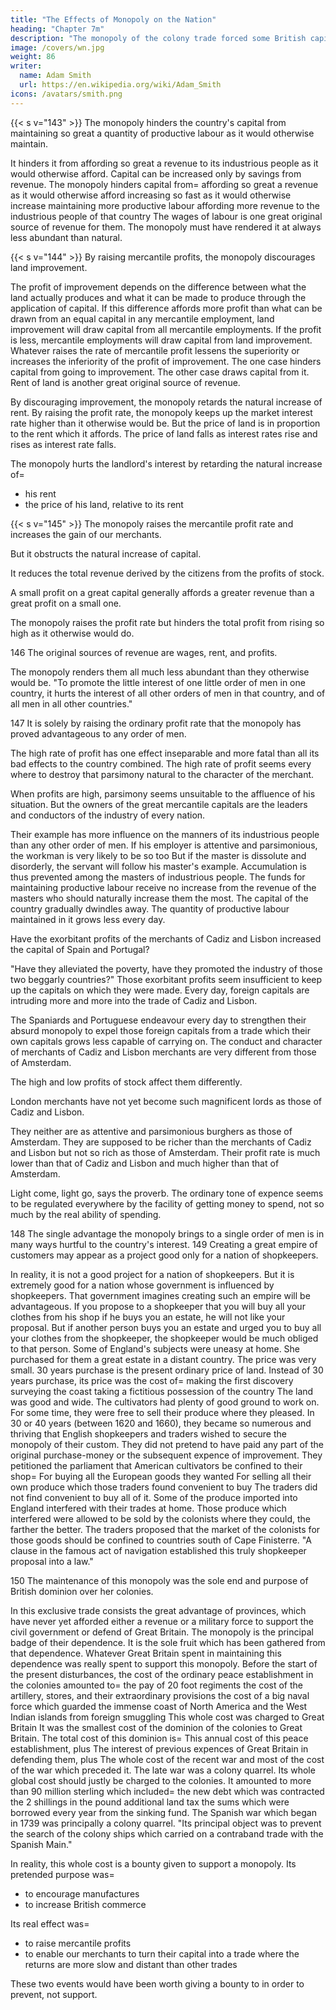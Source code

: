 ```yaml
---
title: "The Effects of Monopoly on the Nation"
heading: "Chapter 7m"
description: "The monopoly of the colony trade forced some British capital from all foreign trade of consumption to a carrying trade"
image: /covers/wn.jpg
weight: 86
writer:
  name: Adam Smith
  url: https://en.wikipedia.org/wiki/Adam_Smith
icons: /avatars/smith.png
---
```




{{< s v="143" >}} The monopoly hinders the country's capital from maintaining so great a quantity of productive labour as it would otherwise maintain.

It hinders it from affording so great a revenue to its industrious people as it would otherwise afford.
Capital can be increased only by savings from revenue.
The monopoly hinders capital from= 
    affording so great a revenue as it would otherwise afford
    increasing so fast as it would otherwise increase
    maintaining more productive labour
    affording more revenue to the industrious people of that country
        The wages of labour is one great original source of revenue for them.
        The monopoly must have rendered it at always less abundant than natural.


{{< s v="144" >}} By raising mercantile profits, the monopoly discourages land improvement.

The profit of improvement depends on the difference between what the land actually produces and what it can be made to produce through the application of capital.
    If this difference affords more profit than what can be drawn from an equal capital in any mercantile employment, land improvement will draw capital from all mercantile employments.
    If the profit is less, mercantile employments will draw capital from land improvement.
Whatever raises the rate of mercantile profit lessens the superiority or increases the inferiority of the profit of improvement.
    The one case hinders capital from going to improvement.
    The other case draws capital from it.
Rent of land is another great original source of revenue.

By discouraging improvement, the monopoly retards the natural increase of rent.
By raising the profit rate, the monopoly keeps up the market interest rate higher than it otherwise would be.
But the price of land is in proportion to the rent which it affords.
The price of land falls as interest rates rise and rises as interest rate falls.

The monopoly hurts the landlord's interest by retarding the natural increase of= 
- his rent
- the price of his land, relative to its rent


{{< s v="145" >}} The monopoly raises the mercantile profit rate and increases the gain of our merchants.

But it obstructs the natural increase of capital.

It reduces the total revenue derived by the citizens from the profits of stock.

A small profit on a great capital generally affords a greater revenue than a great profit on a small one.

The monopoly raises the profit rate but hinders the total profit from rising so high as it otherwise would do.

146 The original sources of revenue are wages, rent, and profits.

The monopoly renders them all much less abundant than they otherwise would be.
"To promote the little interest of one little order of men in one country, it hurts the interest of all other orders of men in that country, and of all men in all other countries."

147 It is solely by raising the ordinary profit rate that the monopoly has proved advantageous to any order of men.

The high rate of profit has one effect inseparable and more fatal than all its bad effects to the country combined.
The high rate of profit seems every where to destroy that parsimony natural to the character of the merchant.

When profits are high, parsimony seems unsuitable to the affluence of his situation.
But the owners of the great mercantile capitals are the leaders and conductors of the industry of every nation.

Their example has more influence on the manners of its industrious people than any other order of men.
If his employer is attentive and parsimonious, the workman is very likely to be so too
But if the master is dissolute and disorderly, the servant will follow his master's example.
Accumulation is thus prevented among the masters of industrious people.
The funds for maintaining productive labour receive no increase from the revenue of the masters who should naturally increase them the most.
The capital of the country gradually dwindles away.
The quantity of productive labour maintained in it grows less every day.

Have the exorbitant profits of the merchants of Cadiz and Lisbon increased the capital of Spain and Portugal?

"Have they alleviated the poverty, have they promoted the industry of those two beggarly countries?"
Those exorbitant profits seem insufficient to keep up the capitals on which they were made.
Every day, foreign capitals are intruding more and more into the trade of Cadiz and Lisbon.

The Spaniards and Portuguese endeavour every day to strengthen their absurd monopoly to expel those foreign capitals from a trade which their own capitals grows less capable of carrying on.
The conduct and character of merchants of Cadiz and Lisbon merchants are very different from those of Amsterdam.

The high and low profits of stock affect them differently.

London merchants have not yet become such magnificent lords as those of Cadiz and Lisbon.

They neither are as attentive and parsimonious burghers as those of Amsterdam.
They are supposed to be richer than the merchants of Cadiz and Lisbon but not so rich as those of Amsterdam.
Their profit rate is much lower than that of Cadiz and Lisbon and much higher than that of Amsterdam.

Light come, light go, says the proverb.
The ordinary tone of expence seems to be regulated everywhere by the facility of getting money to spend, not so much by the real ability of spending.

148 The single advantage the monopoly brings to a single order of men is in many ways hurtful to the country's interest.
149 Creating a great empire of customers may appear as a project good only for a nation of shopkeepers.

In reality, it is not a good project for a nation of shopkeepers.
    But it is extremely good for a nation whose government is influenced by shopkeepers.
    That government imagines creating such an empire will be advantageous.
If you propose to a shopkeeper that you will buy all your clothes from his shop if he buys you an estate, he will not like your proposal.
    But if another person buys you an estate and urged you to buy all your clothes from the shopkeeper, the shopkeeper would be much obliged to that person.
Some of England's subjects were uneasy at home.
She purchased for them a great estate in a distant country.
    The price was very small.
    30 years purchase is the present ordinary price of land.
    Instead of 30 years purchase, its price was the cost of= 
        making the first discovery
        surveying the coast
        taking a fictitious possession of the country
    The land was good and wide.
    The cultivators had plenty of good ground to work on.
        For some time, they were free to sell their produce where they pleased.
    In 30 or 40 years (between 1620 and 1660), they became so numerous and thriving that English shopkeepers and traders wished to secure the monopoly of their custom.
    They did not pretend to have paid any part of the original purchase-money or the subsequent expence of improvement.
    They petitioned the parliament that American cultivators be confined to their shop= 
        For buying all the European goods they wanted
        For selling all their own produce which those traders found convenient to buy
            The traders did not find convenient to buy all of it.
    Some of the produce imported into England interfered with their trades at home.
    Those produce which interfered were allowed to be sold by the colonists where they could, the farther the better.
    The traders proposed that the market of the colonists for those goods should be confined to countries south of Cape Finisterre.
    "A clause in the famous act of navigation established this truly shopkeeper proposal into a law."

150 The maintenance of this monopoly was the sole end and purpose of British dominion over her colonies.

In this exclusive trade consists the great advantage of provinces, which have never yet afforded either a revenue or a military force to support the civil government or defend of Great Britain.
The monopoly is the principal badge of their dependence.
    It is the sole fruit which has been gathered from that dependence.
Whatever Great Britain spent in maintaining this dependence was really spent to support this monopoly.
Before the start of the present disturbances, the cost of the ordinary peace establishment in the colonies amounted to= 
    the pay of 20 foot regiments
    the cost of the artillery, stores, and their extraordinary provisions
    the cost of a big naval force which guarded the immense coast of North America and the West Indian islands from foreign smuggling
This whole cost was charged to Great Britain
    It was the smallest cost of the dominion of the colonies to Great Britain.
The total cost of this dominion is= 
    This annual cost of this peace establishment, plus
    The interest of previous expences of Great Britain in defending them, plus
    The whole cost of the recent war and most of the cost of the war which preceded it.
        The late war was a colony quarrel.
            Its whole global cost should justly be charged to the colonies.
                It amounted to more than 90 million sterling which included= 
                    the new debt which was contracted
                    the 2 shillings in the pound additional land tax
                    the sums which were borrowed every year from the sinking fund.
        The Spanish war which began in 1739 was principally a colony quarrel.
            "Its principal object was to prevent the search of the colony ships which carried on a contraband trade with the Spanish Main."

In reality, this whole cost is a bounty given to support a monopoly. Its pretended purpose was= 
- to encourage manufactures
- to increase British commerce

Its real effect was= 
- to raise mercantile profits
- to enable our merchants to turn their capital into a trade where the returns are more slow and distant than other trades

These two events would have been worth giving a bounty to in order to prevent, not support.
